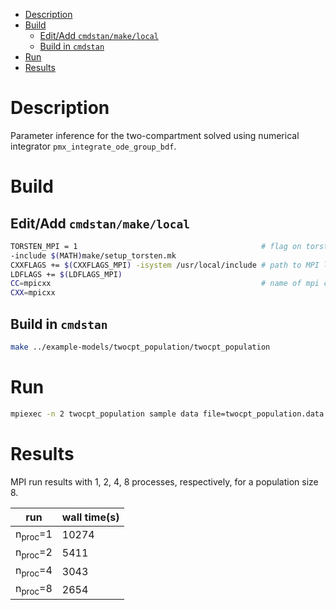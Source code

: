 - [Description](#orgbd288cf)
- [Build](#org22c3eac)
  - [Edit/Add `cmdstan/make/local`](#org29043ee)
  - [Build in `cmdstan`](#org72f0a07)
- [Run](#org98b35be)
- [Results](#org0848f3a)


<a id="orgbd288cf"></a>

# Description

Parameter inference for the two-compartment solved using numerical integrator `pmx_integrate_ode_group_bdf`.


<a id="org22c3eac"></a>

# Build


<a id="org29043ee"></a>

## Edit/Add `cmdstan/make/local`

```sh
TORSTEN_MPI = 1                                         # flag on torsten's MPI solvers
-include $(MATH)make/setup_torsten.mk
CXXFLAGS += $(CXXFLAGS_MPI) -isystem /usr/local/include # path to MPI library's headers
LDFLAGS += $(LDFLAGS_MPI)
CC=mpicxx                                               # name of mpi compilers
CXX=mpicxx
```


<a id="org72f0a07"></a>

## Build in `cmdstan`

```sh
make ../example-models/twocpt_population/twocpt_population
```


<a id="org98b35be"></a>

# Run

```sh
mpiexec -n 2 twocpt_population sample data file=twocpt_population.data.R init=twocpt_population.init.R
```


<a id="org0848f3a"></a>

# Results

MPI run results with 1, 2, 4, 8 processes, respectively, for a population size 8.

| run                | wall time(s) |
|------------------ |------------ |
| n<sub>proc</sub>=1 | 10274        |
| n<sub>proc</sub>=2 | 5411         |
| n<sub>proc</sub>=4 | 3043         |
| n<sub>proc</sub>=8 | 2654         |
